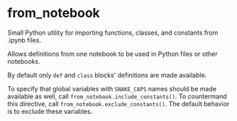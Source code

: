 # from_notebook
Small Python utility for importing functions, classes, and constants from .ipynb files.

Allows definitions from one notebook to be used in Python files or other notebooks.

By default only `def` and `class` blocks' definitions are made available.

To specify that global variables with `SNAKE_CAPS` names should be made available as well, call `from_notebook.include_constants()`. To countermand this directive, call `from_notebook.exclude_constants()`. The default behavior is to exclude these variables.
